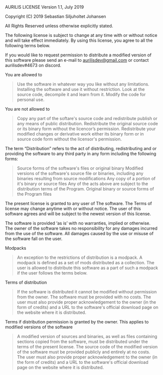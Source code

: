 AURILIS LICENSE
Version 1.1, July 2019

Copyright (C) 2019 Sebastian Siljuholtet Johansen

All Rights Reserved unless otherwise explicitly stated.

The following license is subject to change at any time with or without notice and will take effect immediately. By using this license, you agree to all the following terms below.

If you would like to request permission to distribute a modified version of this software please send an e-mail to aurilisdev@gmail.com or contact aurilisdev#4673 on discord.

You are allowed to 

> Use the software in whatever way you like without any limitations.
> Installing the software and use it without restriction.
> Look at the source code, decompile it and learn from it.
> Modify the code for personal use.

You are not allowed to

> Copy any part of the softare's source code and redistribute publish or any means of public distribution.
> Redistribute the original source code or its binary form without the licencor’s permission.
> Redistribute your modified changes or derivative work either its binary form or in source code form without the licensor's permission.

The term “Distribution” refers to the act of distributing, redistributing and or providing the software to any third party in any form including the following forms:

> Source forms of the software's files or original binary
> Modified versions of the software's source file or binaries, including any binaries resulting from source modifications
> Any copy of a portion of it's binary or source files
> Any of the acts above are subject to the distribution terms of the Program.
> Original binary or source forms of the Program files

The present license is granted to any user of The software. The Terms of license may change anytime with or without notice. The user of this software agrees and will be subject to the newest version of this license.

The software is provided ‘as is’ with no warranties, implied or otherwise. The owner of the software takes no responsibility for any damages incurred from the use of the software. All damages caused by the use or misuse of the software fall on the user.

Modpacks

> An exception to the restrictions of distribution is a modpack. A modpack is defined as a set of mods distributed as a collection. The user is allowed to distribute this software as a part of such a modpack if the user follows the terms below.

Terms of distribution

> If the software is distributed it cannot be modified without permission from the owner. The software must be provided with no costs. The user must also provide proper acknowledgement to the owner (in the form of credits) and a URL to the software's official download page on the website where it is distributed.

Terms if distribution permission is granted by the owner. This applies to modified versions of the software

> A modified version of sources and binaries, as well as files containing sections copied from the software, must be distributed under the terms of the present license. The source code of the modified version of the software must be provided publicly and entirely at no costs. The user must also provide proper acknowledgement to the owner (in the form of credits) and a URL to the software's official download page on the website where it is distributed.

